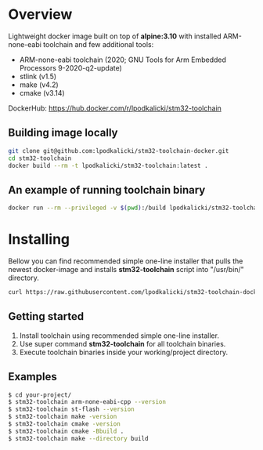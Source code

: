 # Overview

Lightweight docker image built on top of **alpine:3.10** with installed ARM-none-eabi toolchain and few additional tools:
* ARM-none-eabi toolchain (2020; GNU Tools for Arm Embedded Processors 9-2020-q2-update)
* stlink (v1.5)
* make (v4.2)
* cmake (v3.14)

DockerHub: https://hub.docker.com/r/lpodkalicki/stm32-toolchain

## Building image locally

```bash
git clone git@github.com:lpodkalicki/stm32-toolchain-docker.git
cd stm32-toolchain
docker build --rm -t lpodkalicki/stm32-toolchain:latest .
```

## An example of running toolchain binary

```bash
docker run --rm --privileged -v $(pwd):/build lpodkalicki/stm32-toolchain arm-none-eabi-cpp --version
```

# Installing

Bellow you can find recommended simple one-line installer that pulls the newest docker-image and installs **stm32-toolchain** script into "/usr/bin/" directory.

```bash
curl https://raw.githubusercontent.com/lpodkalicki/stm32-toolchain-docker/master/install.sh | bash -s --
```

## Getting started

1. Install toolchain using recommended simple one-line installer.
2. Use super command **stm32-toolchain** for all toolchain binaries. 
3. Execute toolchain binaries inside your working/project directory. 

## Examples

```bash
$ cd your-project/
$ stm32-toolchain arm-none-eabi-cpp --version
$ stm32-toolchain st-flash --version
$ stm32-toolchain make -version
$ stm32-toolchain cmake -version
$ stm32-toolchain cmake -Bbuild .
$ stm32-toolchain make --directory build
```
